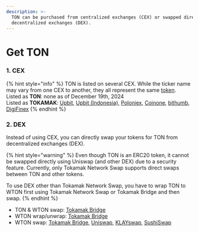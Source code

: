 ```yaml
---
description: >-
  TON can be purchased from centralized exchanges (CEX) or swapped directly from
  decentralized exchanges (DEX).
---
```


# Get TON

### 1. CEX

{% hint style="info" %}
TON is listed on several CEX. While the ticker name may vary from one CEX to another, they all represent the same [token](https://etherscan.io/token/0x2be5e8c109e2197D077D13A82dAead6a9b3433C5).\
Listed as **TON**: none as of December 19th, 2024  \
Listed as **TOKAMAK**: [Upbit](https://upbit.com/exchange?code=CRIX.UPBIT.KRW-TON), [Upbit (Indonesia)](https://id.upbit.com/exchange?code=CRIX.UPBIT.IDR-TON), [Poloniex](https://poloniex.com/trade/TOKAMAK_USDT?type=spot), [Coinone](https://coinone.co.kr/exchange/trade/tokamak/krw), [bithumb](https://www.bithumb.com/react/trade/order/TOKAMAK-KRW), [DigiFinex](https://t.co/B544IrEUHY)
{% endhint %}

### 2. DEX

Instead of using CEX, you can directly swap your tokens for TON from decentralized exchanges (DEX).&#x20;

{% hint style="warning" %}
Even though TON is an ERC20 token, it cannot be swapped directly using Uniswap (and other DEX) due to a security feature. Currently, only Tokamak Network Swap supports direct swaps between TON and other tokens.

To use DEX other than Tokamak Network Swap, you have to wrap TON to WTON first using Tokamak Network Swap or Tokamak Bridge and then swap.
{% endhint %}

* TON & WTON swap: [Tokamak Bridge](https://app.bridge.tokamak.network/)
* WTON wrap/unwrap: [Tokamak Bridge](https://app.bridge.tokamak.network/)
* WTON swap: [Tokamak Bridge](https://app.bridge.tokamak.network/), [Uniswap](https://app.uniswap.org/#/swap), [KLAYswap](https://klayswap.com/exchange/pool/detail/0xD30339c1Edb95E69E3B5B98F230D97B12f01D844), [SushiSwap](https://www.sushi.com/earn/eth:0x610468b2c5d1bd72c2093c47a6d2da68037c34e2)
